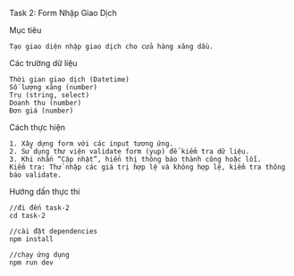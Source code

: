 Task 2: Form Nhập Giao Dịch

Mục tiêu
```
Tạo giao diện nhập giao dịch cho cửa hàng xăng dầu.
```

Các trường dữ liệu
```
Thời gian giao dịch (Datetime)
Số lượng xăng (number)
Trụ (string, select)
Doanh thu (number)
Đơn giá (number)
```

Cách thực hiện
```
1. Xây dựng form với các input tương ứng.
2. Sử dụng thư viện validate form (yup) để kiểm tra dữ liệu.
3. Khi nhấn “Cập nhật”, hiển thị thông báo thành công hoặc lỗi.
Kiểm tra: Thử nhập các giá trị hợp lệ và không hợp lệ, kiểm tra thông báo validate.
```

Hướng dấn thực thi 
```
//đi đến task-2
cd task-2

//cài đặt dependencies 
npm install

//chạy ứng dụng
npm run dev
```
